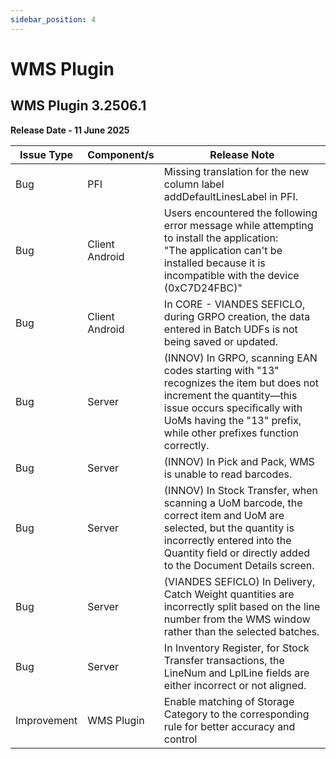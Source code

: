 ```yaml
---
sidebar_position: 4
---
```


# WMS Plugin

## WMS Plugin 3.2506.1

**Release Date - 11 June 2025**

| Issue Type | Component/s | Release Note |
| - | - | - |
| Bug | PFI | Missing translation for the new column label addDefaultLinesLabel in PFI. |
| Bug | Client Android | Users encountered the following error message while attempting to install the application: <br/>"The application can't be installed because it is incompatible with the device (0xC7D24FBC)" |
| Bug | Client Android | In CORE - VIANDES SEFICLO, during GRPO creation, the data entered in Batch UDFs is not being saved or updated. |
| Bug | Server | (INNOV) In GRPO, scanning EAN codes starting with "13" recognizes the item but does not increment the quantity—this issue occurs specifically with UoMs having the "13" prefix, while other prefixes function correctly. |
| Bug | Server | (INNOV) In Pick and Pack, WMS is unable to read barcodes. |
| Bug | Server | (INNOV) In Stock Transfer, when scanning a UoM barcode, the correct item and UoM are selected, but the quantity is incorrectly entered into the Quantity field or directly added to the Document Details screen. |
| Bug | Server | (VIANDES SEFICLO) In Delivery, Catch Weight quantities are incorrectly split based on the line number from the WMS window rather than the selected batches. |
| Bug | Server | In Inventory Register, for Stock Transfer transactions, the LineNum and LplLine fields are either incorrect or not aligned. |
| Improvement | WMS Plugin | Enable matching of Storage Category to the corresponding rule for better accuracy and control |
